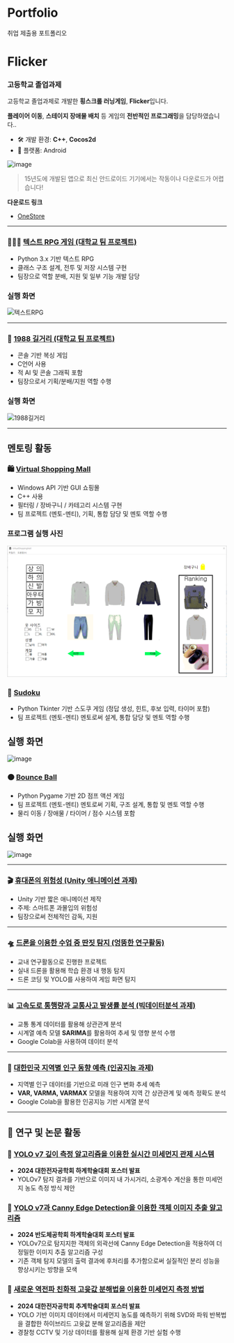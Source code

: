 # Portfolio
취업 제출용 포트폴리오


# Flicker
### 고등학교 졸업과제

고등학교 졸업과제로 개발한 **횡스크롤 러닝게임**, **Flicker**입니다.

**플레이어 이동**, **스테이지 장애물 배치** 등
게임의 **전반적인 프로그래밍**을 담당하였습니다..

- 🛠️ 개발 환경: **C++**, **Cocos2d**
- 📱 플랫폼: Android


![image](https://github.com/user-attachments/assets/ae39cc0f-189a-4622-8888-29069255e076)

> 15년도에 개발된 앱으로 최신 안드로이드 기기에서는 작동이나 다운로드가 어렵습니다!

**다운로드 링크**
- [OneStore](https://m.onestore.co.kr/ko-kr/apps/appsDetail.omp?prodId=0000693074)


---


### 🧑‍🤝‍🧑 [텍스트 RPG 게임 (대학교 팀 프로젝트)](https://github.com/Frivack/RPG-Game)
- Python 3.x 기반 텍스트 RPG
- 클래스 구조 설계, 전투 및 저장 시스템 구현
- 팀장으로 역할 분배, 지원 및 일부 기능 개발 담당

### 실행 화면
![텍스트RPG](https://github.com/user-attachments/assets/a0749459-3ca7-4b1c-a9d0-de7da18d34eb)


---

### 🥊 [1988 길거리 (대학교 팀 프로젝트)](https://github.com/Frivack/1988-Street)
- 콘솔 기반 복싱 게임
- C언어 사용
- 적 AI 및 콘솔 그래픽 포함
- 팀장으로서 기획/분배/지원 역할 수행

### 실행 화면
![1988길거리](https://github.com/user-attachments/assets/e3ba5b51-cb54-41ce-82be-7e4af71bd107)

---


## 멘토링 활동

### 🛍️ [Virtual Shopping Mall](https://github.com/Frivack/VirtualShoppingMall)
- Windows API 기반 GUI 쇼핑몰
- C++ 사용
- 필터링 / 장바구니 / 카테고리 시스템 구현
- 팀 프로젝트 (멘토-멘티), 기획, 통합 담당 및 멘토 역할 수행

### 프로그램 실행 사진
![메인 화면](https://github.com/Frivack/VirtualShoppingMall/raw/main/images/메인.png)

### 🧩 [Sudoku](https://github.com/Frivack/Sudoku)
- Python Tkinter 기반 스도쿠 게임 (정답 생성, 힌트, 후보 입력, 타이머 포함)
- 팀 프로젝트 (멘토-멘티) 멘토로써 설계, 통합 담당 및 멘토 역할 수행

## 실행 화면
![image](https://github.com/user-attachments/assets/b9297a96-f0e0-4922-af19-230c1b1aa5ef)

### 🟠 [Bounce Ball](https://github.com/Frivack/bounce-ball)
- Python Pygame 기반 2D 점프 액션 게임
- 팀 프로젝트 (멘토-멘티) 멘토로써 기획, 구조 설계, 통합 및 멘토 역할 수행
- 물리 이동 / 장애물 / 타이머 / 점수 시스템 포함

## 실행 화면
  ![image](https://github.com/user-attachments/assets/869bb12a-e906-4aca-889b-3ed23d8db136)

---


### 🎬 [휴대폰의 위험성 (Unity 애니메이션 과제)](https://drive.google.com/file/d/1xlVNa_zniDlkzROk0WO8Qf00nD1Zu7Zs/view)
- Unity 기반 짧은 애니메이션 제작
- 주제: 스마트폰 과몰입의 위험성
- 팀장으로써 전체적인 감독, 지원


---


### 🛸 [드론을 이용한 수업 중 딴짓 탐지 (엉뚱한 연구활동)](https://drive.google.com/file/d/12iLu7vZ5DdlTR7ytHW3QzNoykMYfO7Zs/view)
- 교내 연구활동으로 진행한 프로젝트
- 실내 드론을 활용해 학습 환경 내 행동 탐지
- 드론 코딩 및 YOLO를 사용하여 게임 화면 탐지


---


### 📊 [고속도로 통행량과 교통사고 발생률 분석 (빅데이터분석 과제)](https://colab.research.google.com/drive/175o38EXi720vOF8ASWx7ik5TlopJG4ne)
- 교통 통계 데이터를 활용해 상관관계 분석
- 시계열 예측 모델 **SARIMA**를 활용하여 추세 및 영향 분석 수행
- Google Colab을 사용하여 데이터 분석

---

### 🧠 [대한민국 지역별 인구 동향 예측 (인공지능 과제)](https://colab.research.google.com/drive/1txh-RhhEMp-CRf9PRSxyQTUp314OPlPv)
- 지역별 인구 데이터를 기반으로 미래 인구 변화 추세 예측
- **VAR, VARMA, VARMAX** 모델을 적용하여 지역 간 상관관계 및 예측 정확도 분석
- Google Colab을 활용한 인공지능 기반 시계열 분석

---

## 🧪 연구 및 논문 활동

### 📄 [YOLO v7 깊이 측정 알고리즘을 이용한 실시간 미세먼지 관제 시스템](https://drive.google.com/file/d/1HYq2wo1oWkcOSNFIj6OtbjR-z1bNqTRr/view?usp=sharing)
- **2024 대한전자공학회 하계학술대회 포스터 발표**
- YOLOv7 탐지 결과를 기반으로 이미지 내 가시거리, 소광계수 계산을 통한 미세먼지 농도 측정 방식 제안

### 📄 [YOLO v7과 Canny Edge Detection을 이용한 객체 이미지 추출 알고리즘](https://drive.google.com/file/d/1HYq2wo1oWkcOSNFIj6OtbjR-z1bNqTRr/view?usp=sharing)
- **2024 반도체공학회 하계학술대회 포스터 발표**
- YOLOv7으로 탐지지한 객체의 외곽선에 Canny Edge Detection을 적용하여 더 정밀한 이미지 추출 알고리즘 구성
- 기존 객체 탐지 모델의 출력 결과에 후처리를 추가함으로써 실질적인 분리 성능을 향상시키는 방향을 모색

###  📄 [새로운 역전파 친화적 고윳값 분해법을 이용한 미세먼지 측정 방법](https://drive.google.com/file/d/1uNhDACP6Myhlxx9rBtlY6ijbOMjPRQjO/view?usp=sharing)
- **2024 대한전자공학회 추계학술대회 포스터 발표**
- YOLO 기반 이미지 데이터에서 미세먼지 농도를 예측하기 위해 SVD와 파워 반복법을 결합한 하이브리드 고윳값 분해 알고리즘을 제안
- 경찰청 CCTV 및 기상 데이터를 활용해 실제 환경 기반 실험 수행
